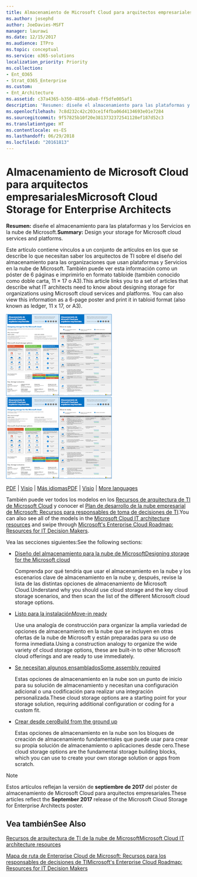 ```yaml
---
title: Almacenamiento de Microsoft Cloud para arquitectos empresariales
ms.author: josephd
author: JoeDavies-MSFT
manager: laurawi
ms.date: 12/15/2017
ms.audience: ITPro
ms.topic: conceptual
ms.service: o365-solutions
localization_priority: Priority
ms.collection:
- Ent_O365
- Strat_O365_Enterprise
ms.custom:
- Ent_Architecture
ms.assetid: c37a4365-b350-4856-a0a8-ff5dfe005af1
description: 'Resumen: diseñe el almacenamiento para las plataformas y los Servicios en la nube de Microsoft.'
ms.openlocfilehash: 7c8d232c42c203ce1f4fba06d4134693e01e7284
ms.sourcegitcommit: 9f57825b10f20e3813732372541128ef187d52c3
ms.translationtype: HT
ms.contentlocale: es-ES
ms.lasthandoff: 06/29/2018
ms.locfileid: "20161813"
---
```

# <a name="microsoft-cloud-storage-for-enterprise-architects"></a><span data-ttu-id="2b795-103">Almacenamiento de Microsoft Cloud para arquitectos empresariales</span><span class="sxs-lookup"><span data-stu-id="2b795-103">Microsoft Cloud Storage for Enterprise Architects</span></span>

 <span data-ttu-id="2b795-104">**Resumen:** diseñe el almacenamiento para las plataformas y los Servicios en la nube de Microsoft.</span><span class="sxs-lookup"><span data-stu-id="2b795-104">**Summary:** Design your storage for Microsoft cloud services and platforms.</span></span>
  
<span data-ttu-id="2b795-p101">Este artículo contiene vínculos a un conjunto de artículos en los que se describe lo que necesitan saber los arquitectos de TI sobre el diseño del almacenamiento para las organizaciones que usan plataformas y Servicios en la nube de Microsoft. También puede ver esta información como un póster de 6 páginas e imprimirlo en formato tabloide (también conocido como doble carta, 11 × 17 o A3).</span><span class="sxs-lookup"><span data-stu-id="2b795-p101">This article links you to a set of articles that describe what IT architects need to know about designing storage for organizations using Microsoft cloud services and platforms. You can also view this information as a 6-page poster and print it in tabloid format (also known as ledger, 11 x 17, or A3).</span></span>
  
<span data-ttu-id="2b795-107">[![Imagen en miniatura del modelo de almacenamiento de Microsoft Cloud](images/0d4e2eb9-1109-4b3b-bf9e-2f3eff2e2cc4.png)  
](https://www.microsoft.com/download/details.aspx?id=49552)</span><span class="sxs-lookup"><span data-stu-id="2b795-107">[![Thumb image for Microsoft cloud storage model](images/0d4e2eb9-1109-4b3b-bf9e-2f3eff2e2cc4.png)  
](https://www.microsoft.com/download/details.aspx?id=49552)</span></span>
  
<span data-ttu-id="2b795-108">[PDF](https://go.microsoft.com/fwlink/p/?linkid=842079) | [Visio](https://go.microsoft.com/fwlink/p/?linkid=842080) | [Más idiomas](https://www.microsoft.com/download/details.aspx?id=49552)</span><span class="sxs-lookup"><span data-stu-id="2b795-108">[PDF](https://go.microsoft.com/fwlink/p/?linkid=842079) | [Visio](https://go.microsoft.com/fwlink/p/?linkid=842080) | [More languages](https://www.microsoft.com/download/details.aspx?id=49552)</span></span>
  
<span data-ttu-id="2b795-109">También puede ver todos los modelos en los [Recursos de arquitectura de TI de Microsoft Cloud](microsoft-cloud-it-architecture-resources.md) y conocer el [Plan de desarrollo de la nube empresarial de Microsoft: Recursos para responsables de toma de decisiones de TI](https://aka.ms/cloudarchitecture).</span><span class="sxs-lookup"><span data-stu-id="2b795-109">You can also see all of the models in the [Microsoft Cloud IT architecture resources](microsoft-cloud-it-architecture-resources.md) and swipe through [Microsoft's Enterprise Cloud Roadmap: Resources for IT Decision Makers](https://aka.ms/cloudarchitecture).</span></span>
  
<span data-ttu-id="2b795-110">Vea las secciones siguientes:</span><span class="sxs-lookup"><span data-stu-id="2b795-110">See the following sections:</span></span>
  
- [<span data-ttu-id="2b795-111">Diseño del almacenamiento para la nube de Microsoft</span><span class="sxs-lookup"><span data-stu-id="2b795-111">Designing storage for the Microsoft cloud</span></span>](designing-storage-for-the-microsoft-cloud.md)
    
    <span data-ttu-id="2b795-112">Comprenda por qué tendría que usar el almacenamiento en la nube y los escenarios clave de almacenamiento en la nube y, después, revise la lista de las distintas opciones de almacenamiento de Microsoft Cloud.</span><span class="sxs-lookup"><span data-stu-id="2b795-112">Understand why you should use cloud storage and the key cloud storage scenarios, and then scan the list of the different Microsoft cloud storage options.</span></span>
    
- [<span data-ttu-id="2b795-113">Listo para la instalación</span><span class="sxs-lookup"><span data-stu-id="2b795-113">Move-in ready</span></span>](move-in-ready.md)
    
    <span data-ttu-id="2b795-114">Use una analogía de construcción para organizar la amplia variedad de opciones de almacenamiento en la nube que se incluyen en otras ofertas de la nube de Microsoft y están preparadas para su uso de forma inmediata.</span><span class="sxs-lookup"><span data-stu-id="2b795-114">Using a construction analogy to organize the wide variety of cloud storage options, these are built-in to other Microsoft cloud offerings and are ready to use immediately.</span></span>
    
- [<span data-ttu-id="2b795-115">Se necesitan algunos ensamblados</span><span class="sxs-lookup"><span data-stu-id="2b795-115">Some assembly required</span></span>](some-assembly-required.md)
    
    <span data-ttu-id="2b795-116">Estas opciones de almacenamiento en la nube son un punto de inicio para su solución de almacenamiento y necesitan una configuración adicional o una codificación para realizar una integración personalizada.</span><span class="sxs-lookup"><span data-stu-id="2b795-116">These cloud storage options are a starting point for your storage solution, requiring additional configuration or coding for a custom fit.</span></span>
    
- [<span data-ttu-id="2b795-117">Crear desde cero</span><span class="sxs-lookup"><span data-stu-id="2b795-117">Build from the ground up</span></span>](build-from-the-ground-up.md)
    
    <span data-ttu-id="2b795-118">Estas opciones de almacenamiento en la nube son los bloques de creación de almacenamiento fundamentales que puede usar para crear su propia solución de almacenamiento o aplicaciones desde cero.</span><span class="sxs-lookup"><span data-stu-id="2b795-118">These cloud storage options are the fundamental storage building blocks, which you can use to create your own storage solution or apps from scratch.</span></span>
    
> [!NOTE]
> <span data-ttu-id="2b795-119">Estos artículos reflejan la versión de **septiembre de 2017** del póster de almacenamiento de Microsoft Cloud para arquitectos empresariales.</span><span class="sxs-lookup"><span data-stu-id="2b795-119">These articles reflect the **September 2017** release of the Microsoft Cloud Storage for Enterprise Architects poster.</span></span>
  
## <a name="see-also"></a><span data-ttu-id="2b795-120">Vea también</span><span class="sxs-lookup"><span data-stu-id="2b795-120">See Also</span></span>

[<span data-ttu-id="2b795-121">Recursos de arquitectura de TI de la nube de Microsoft</span><span class="sxs-lookup"><span data-stu-id="2b795-121">Microsoft Cloud IT architecture resources</span></span>](microsoft-cloud-it-architecture-resources.md)

[<span data-ttu-id="2b795-122">Mapa de ruta de Enterprise Cloud de Microsoft: Recursos para los responsables de decisiones de TI</span><span class="sxs-lookup"><span data-stu-id="2b795-122">Microsoft's Enterprise Cloud Roadmap: Resources for IT Decision Makers</span></span>](https://sway.com/FJ2xsyWtkJc2taRD)



